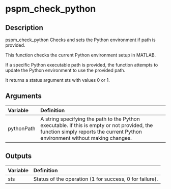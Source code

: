 # pspm_check_python
## Description
pspm_check_python Checks and sets the Python environment if path is provided.

This function checks the current Python environment setup in MATLAB.

If a specific Python executable path is provided, the function attempts to update the Python environment to use the provided path.

It returns a status argument sts with values 0 or 1.

## Arguments
| Variable | Definition |
|:--|:--|
| pythonPath | A string specifying the path to the Python executable. If this is empty or not provided, the function simply reports the current Python environment without making changes. |

## Outputs
| Variable | Definition |
|:--|:--|
| sts | Status of the operation (1 for success, 0 for failure). |

